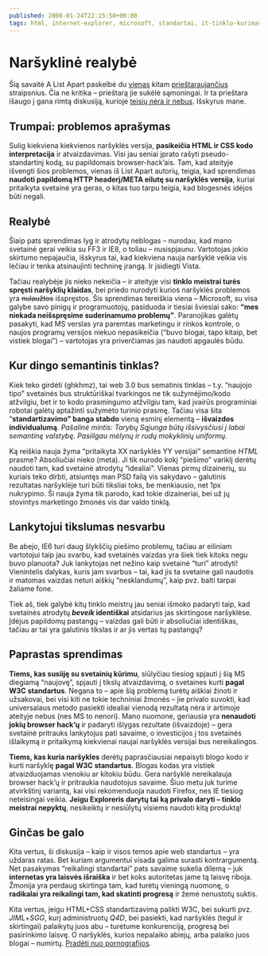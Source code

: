 ```yaml
---
published: 2008-01-24T22:15:50+00:00
tags: html, internet-explorer, microsoft, standartai, it-tinklo-kurimas
---
```


# Naršyklinė realybė

<p>Šią savaitė A List Apart paskelbė du <a href="http://www.alistapart.com/articles/beyonddoctype">vienas</a> kitam <a href="http://www.alistapart.com/articles/fromswitchestotargets">prieštaraujančius</a> straipsnius. Čia ne kritika – prieštarą jie sukėlė sąmoningai. Ir ta prieštara išaugo į gana rimtą diskusiją, kurioje <a href="http://www.456bereastreet.com/archive/200801/standards_mode_is_the_new_quirks_mode/">teisių nėra ir nebus</a>. Išskyrus mane.<br>
<span id="more-30"></span></p>
<h2>Trumpai: problemos aprašymas</h2>
<p>Sulig kiekviena kiekvienos naršyklės versija, <strong>pasikeičia HTML ir CSS kodo interpretacija</strong> ir atvaizdavimas. Visi jau seniai įprato rašyti pseudo-standartinį kodą, su papildomais browser-hack’ais. Tam, kad ateityje išvengti šios problemos, vienas iš List Apart autorių, teigia, kad sprendimas <strong>naudoti papildomą HTTP headerį/META eilutę su naršyklės versija</strong>, kuriai pritaikyta svetainė yra geras, o kitas tuo tarpu teigia, kad blogesnės idėjos būti negali.</p>
<h2>Realybė</h2>
<p>Šiaip pats sprendimas lyg ir atrodytų neblogas – nurodau, kad mano svetainė gerai veikia su FF3 ir IE8, o toliau – nusispjaunu. Vartotojas jokio skirtumo nepajaučia, išskyrus tai, kad kiekviena nauja naršyklė veikia vis lėčiau ir tenka atsinaujinti techninę įrangą. Ir įsidiegti Vista.</p>
<p>Tačiau realybėje jis nieko nekeičia – ir ateityje visi <strong>tinklo meistrai turės spręsti naršyklių klaidas</strong>, bei priedo nurodyti kurios naršyklės problemos yra <strike>nulaužtos</strike> išspręstos. Šis sprendimas tereiškia viena – Microsoft, su visa galybe savo pinigų ir programuotojų, pasiduoda ir tiesiai šviesiai sako: <strong>“mes niekada neišspręsime suderinamumo problemų”</strong>. Paranojikas galėtų pasakyti, kad MS verslas yra paremtas marketingu ir rinkos kontrole, o naujos programų versijos niekuo nepasikeičia (“buvo blogai, tapo kitaip, bet vistiek blogai”) – vartotojas yra priverčiamas jas naudoti apgaulės būdu.</p>
<h2>Kur dingo semantinis tinklas?</h2>
<p>Kiek teko girdėti (ghkhmz), tai web 3.0 bus sematinis tinklas – t.y. “naujojo tipo” svetainės bus struktūriškai tvarkingos ne tik sužymėjimo/kodo atžvilgiu, bet ir to kodo prasmingumo atžvilgiu tam, kad įvairūs programiniai robotai galėtų aptažinti sužymėto turinio prasmę. Tačiau visa šita “<strong>standartizavimo” banga stabdo</strong> vieną esminį elementą – <strong>išvaizdos individualumą</strong>. <em>Pašalinė mintis: Tarybų Sąjunga būtų išsivysčiusi į labai semantinę valstybę. Pasiilgau mėlynų ir rudų mokyklinių uniformų.</em></p>
<p>Ką reiškia nauja žyma “pritaikyta XX naršyklės YY versijai” semantine <em>HTML</em> prasme? Absoliučiai nieko (meta). Ji tik nurodo kokį “piešimo” variklį derėtų naudoti tam, kad svetainė atrodytų “idealiai”. Vienas pirmų dizainerių, su kuriais teko dirbti, atsiuntęs man PSD failą vis sakydavo – galutinis rezultatas naršyklėje turi būti tiksliai toks, be menkiausio, net 1px nukrypimo. Ši nauja žyma tik parodo, kad tokie dizaineriai, bei už jų stovintys marketingo žmonės vis dar valdo tinklą.</p>
<h2>Lankytojui tikslumas nesvarbu</h2>
<p>Be abejo, IE6 turi daug šlykščių piešimo problemų, tačiau ar eiliniam vartotojui taip jau svarbu, kad svetainės vaizdas yra šiek tiek kitoks negu buvo planuota? Juk lankytojas net nežino kaip svetainė “turi” atrodyti! Vienintelis dalykas, kuris jam svarbus – tai, kad jis ta svetaine gali naudotis ir matomas vaizdas neturi aiškių “nesklandumų”, kaip pvz. balti tarpai žaliame fone.</p>
<p>Tiek aš, tiek galybė kitų tinklo meistrų jau seniai išmoko padaryti taip, kad svetainės atrodytų <strong><em>beveik</em> identiškai</strong> atsidarius jas skirtingose naršyklėse. Įdėjus papildomų pastangų – vaizdas gali būti ir absoliučiai identiškas, tačiau ar tai yra galutinis tikslas ir ar jis vertas tų pastangų?</p>
<h2>Paprastas sprendimas</h2>
<p><strong>Tiems, kas susiiję su svetainių kūrimu</strong>, siūlyčiau tiesiog spjauti į šią MS diegiamą “naujovę”, spjauti į tikslų atvaizdavimą, o svetaines kurti <strong>pagal W3C standartus</strong>. Negana to – apie šią problemą turėtų aiškiai žinoti ir užsakovai, bei visi kiti ne tokie techniniai žmonės – jie privalo suvokti, kad universalaus metodo pasiekti idealiai vienodą rezultatą nėra ir artimoje ateityje nebus (nes MS to nenori). Mano nuomone, geriausia yra <strong>nenaudoti jokių browser hack’ų</strong> ir padaryti išlygas rezultate (išvaizdoje) – gera svetainė pritrauks lankytojus pati savaime, o investicijos į tos svetainės išlaikymą ir pritaikymą kiekvienai naujai naršyklės versijai bus nereikalingos.</p>
<p><strong>Tiems, kas kuria naršykles</strong> derėtų paprasčiausiai nepaisyti blogo kodo ir kurti naršyklę <strong>pagal W3C standartus</strong>. Blogas kodas yra vistiek atvaizduojamas vienokiu ar kitokiu būdu. Gera naršyklė nereikalauja browser hack’ų ir pritraukia naudotojus savaime. Šiuo metu juk turime atvirkštinį variantą, kai visi rekomenduoja naudoti Firefox, nes IE tiesiog neteisingai veikia. <strong>Jeigu Exploreris darytų tai ką privalo daryti – tinklo meistrai nepyktų</strong>, nesikeiktų ir nesiūlytų visiems naudoti kitą produktą!</p>
<h2>Ginčas be galo</h2>
<p>Kita vertus, ši diskusija – kaip ir visos temos apie web standartus – yra uždaras ratas. Bet kuriam argumentui visada galima surasti kontrargumentą. Net pasakymas “reikalingi standartai” pats savaime sukelia dilemą – juk <strong>internetas yra laisvės išraiška</strong> ir bet koks autoritetas jame tą laisvę riboja. Žmonija yra perdaug skirtinga tam, kad turėtų vieningą nuomonę, o <strong>radikalai yra reikalingi tam, kad skatinti progresą</strong> ir žemė nenustotų suktis.</p>
<p>Kita vertus, jeigu HTML+CSS standartizavimą palikti W3C, bei sukurti pvz. <dfn title="Jūs Idiotai Modeling Language">JIML</dfn>+<dfn title="Soberaną Gerti Gerai">SGG</dfn>, kurį administruotų <dfn title="Qemm for Dummies">Q4D</dfn>, bei pasiekti, kad naršyklės (tegul ir skirtingai) palaikytų juos abu – turėtume konkurenciją, progresą bei pasirinkimo laisvę. O naršyklės, kurios nepalaiko abiejų, arba palaiko juos blogai – numirtų. <a href="http://www.ipv6porn.com/">Pradėti nuo pornografijos</a>.</p>